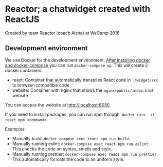# Reactor; a chatwidget created with ReactJS
Created by team Reactor (coach Aisha) at WeCamp 2018

## Development environment
We use Docker for the development environment. [After installing docker and docker-compose](https://docs.docker.com/compose/install/)
you can run `docker-compose up`. This will create 2 docker containers:

* react: Container that automatically transpiles React code in `./widget/src` to browser-compatible code
* website: Container with nginx that shows the `nginx/public/index.html` website

You can access the website at [http://localhost:8080](http://localhost:8080).

If you need to install packages, you can run npm through: `docker exec -it react npm <command>`.

Examples:
* Manually build: `docker-compose exec react npm run build`.
* Manually running eslint: `docker-compose exec react npm run eslint`. This checks the code on syntax, smells and style.
* Manually running prettier: `docker-compose exec react npm run prettier`. This automatically formats the code to an uniform style.
